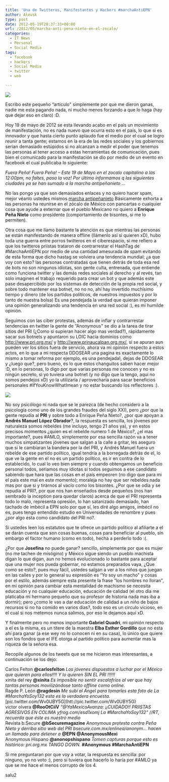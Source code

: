 ```yaml
---
title: 'Una de Twitteros, Manifestantes y Hackers #marchaAntiEPN'
author: Alevsk
type: post
date: 2012-05-19T20:37:33+00:00
url: /2012/05/marcha-anti-pena-nieto-en-el-zocalo/
categories:
  - IT News
  - Personal
  - Social Media
tags:
  - facebook
  - hackers
  - Social Media
  - twitter
  - web

---
```

[![](/images/AtR7QBzCIAITqbJ.jpg)](http://www.alevsk.com/2012/05/marcha-anti-pena-nieto-en-el-zocalo/atr7qbzciaitqbj/)

Escribo este pequeño “articulo" simplemente por que me dieron ganas, nadie me esta pagando nada, ni mucho menos forzando a que lo haga (hay que dejar eso en claro) :D. 

Hoy 19 de mayo de 2012 se esta llevando acabo en el país un movimiento de manifestación, no es nada nuevo que ocurra esto en el país, lo que si es innovador y que hasta cierto punto aplaudo fue el medio por el cual se logro reunir a tanta gente; estamos en la era de las redes sociales y los gobiernos serian demasiado estúpidos si no alcanzan a medir el poder que tenemos las personas al tener acceso a estas herramientas de comunicación, pues bien el comunicado para la manifestación se dio por medio de un evento en facebook el cual publicaba lo siguiente:

<div class="demobox" style="height: auto;">
<em>Fuera Peña! Fuera Peña! – Este 19 de Mayo en el zocalo capitalino a las 12:00pm, no faltes, pasa la voz! Por último informamos q las siguientes ciudades ya se han sumado a la marcha antipeñanieto … </em>
</div>

No las pongo ya que son demasiados enlaces y no quiero hacer spam, mejor véanlo ustedes mismos [marcha antipeñanieto][1] Básicamente exhorta a las personas ha reunirse en el zócalo de México con pancartas o cualquier cosa que ayude a externar que el pueblo Mexicano no quiero a **Enrique Peña Nieto** como presidente (comportamiento de bisontes, si me lo permiten). 

Otra cosa que me llamo bastante la atención es que mientras las personas se están manifestando de manera offline (llámenlo así si quieren xD), hubo toda una guerra entre porros twitteros en el ciberespacio, si me refiero a que los twitteros priistas trataron de contrarrestar el HashTag de #MarchaAntiEPN por medio de una cantidad amesurada de spam evitando de esta forma que dicho hastag se volviera una tendencia mundial; ¿a que voy con esto? las personas contratadas que tienen detrás de toda esa red de bots no son ningunos idiotas, son gente culta, entrenada, que entiende como funciona twitter y las demás redes sociales al derecho y al revés, tan solo imaginen el trabajo requerido para crear un bot y que además este pase desapercibido por los sistemas de detección de la propia red social, y sobre todo mantener esa botnet, no no no, ahí hay invertido muchísimo tiempo y dinero (de los partidos políticos, de nuestros impuestos y por lo tanto de nuestra bolsa) Es una pendejada la verdad que quieran imponer una opinión generalizando una tendencia en una red social :), es mi humilde opinión. 

Seguimos con las ciber protestas, además de inflar y contrarrestar tendencias en twitter la gente de “Anonymous" se dio a la tarea de tirar sitios del PRI (¿Como si supieran hacer algo mas verdad?), rápidamente sacar sus botnets y apuntaron su LOIC hacia dominios como http://www.pri.org.mx/ y http://www.prinaucalpan.org.mx/, si se apuran aun pueden ver los sitios fuera de servicio, ahora va mi opinión respecto a estos actos, en lo que a mi respecta DDOSEAR una pagina es exactamente lo mismo a tomar reforma por ejemplo, es una pendejada!, dejas de DDOSEAR y ¿luego que?, pero bueno, es lo que estos changuitos saben hacer mejor :D, en lo personas, lo digo por que varias personas me conocen y no es ningún secreto, si yo tuviera una botnet (y no digo que la tengo, aqui no somos pendejos xD) yo la utilizaría / aprovecharía para sacar beneficios personales #IfYouKnowWhatImean y no estar buscando los reflectores :).

[![](/images/pri-hacked1.png)](http://www.alevsk.com/2012/05/marcha-anti-pena-nieto-en-el-zocalo/pri-hacked-2/)

No soy psicólogo ni nada que se le parezca (de hecho considero a la psicología como uno de los grandes fraudes del siglo XXI), pero ¿por que la gente repudia al **PRI** y sobre todo a Enrique Peña Nieto?, ¿por que apoyan a **Andrés Manuel López Obrador**?, la respuesta es sencilla, los jóvenes por naturaleza somos rebeldes (me incluyo, tengo 21 años ya), y en estos precisos momentos ¿quien es el rebelde numero 1 de México?, ¿el mas importante?, pues #AMLO, simplemente por esa sencilla razón va a tener muchos simpatizantes jóvenes que salgan a la calle a gritar, les aseguro que si le cambiaran la bandera por la del PRI, y Andrés Manuel fuera un rebelde de ese partido político, igual tendría a la borregada detrás de el, lo que ve la gente en el no es un partido político, es ir en contra de lo establecido, lo cual lo veo bien siempre y cuando obtengamos un beneficio personal todos, seriamos muy idiotas si todos seguimos a ese candidato sabiendo que hara que las cosas en el país empeoren (no digo que para mi el país este mal en este momento); moraleja no hay que ser rebeldes nada mas por que si y tirarnos al vacío como los bisontes. ¿Por que se odia y se repudia al PRI?, por que nos han enseñados desde pequeños (nos han sembrado la inception para quedar claros) acerca de que el PRI representa todo lo malo, representa opresión, lo han satanizado demasiado, han tachado de imbécil a EPN solo por que sí, les diré algo amigos, imbécil no es, pues tengo entendido estudio en Universidades de renombre y pues ¿por algo esta como candidato del PRI no?. 

Si ustedes leen los estatutos que te ofrece un partido político al afiliarte a el se darán cuenta que son cosas buenas, cosas para beneficiar al pueblo, sin embargo el factor humano (como en todo), hecha a perderlo todo :(. 

¿Por que **Josefina** no puede ganar? sencillo, simplemente por que es mujer (no me tachen de misógino) y México sigue siendo un pueblo machista digan lo que digan, aun no hemos evolucionado lo bastante para aceptar que una mujer nos pueda gobernar, no estamos preparados vaya, ¿Que como se esto?, pues muy fácil, ustedes salgan a ver a los niños que juegan en las calles y por lo general su expresión es “Yo soy un macho" y cosas por el estilo, además siempre esta presente la frase “los hombres no lloran", en mi opinión para cambiar esta mentalidad de machismo se necesita educación y no cualquier educación, educación de calidad (el otro día me platicaba mi hermano pequeño que su profesor de historia nada mas iba a dormir); pero ¿como le vas a dar educación de calidad a un niño de bajos recursos si no ha comido en varios días?, todo eso es un circulo vicioso, en el cual si nos metemos nunca salimos, por eso le dejamos aquí xD. 

Y finalmente pero no menos importante **Gabriel Quadri**, mi opinión respecto a el es la misma, es un títere de la maestra **Elba Esther Gordillo** que no esta ahí para ganar (a ese wey no lo conocen ni en su casa), lo único que quiere son los fondos que el IFE otorga al partido político para aumentar mas la riqueza de la señora esa. 

Recopile algunos de los tweets que se me hicieron mas interesantes, a continuación se los dejo:

<div class="demobox" style="height: auto;">
  Carlos Felton <strong>@carlosfelton</strong> <em>Los jóvenes dispuestos a luchar por el México que quieren para ellos!!!! Y lo quieren SIN EL PRI !!!!!!</em>
</div>
<div class="demobox" style="height: auto;">
  xinita del rey <strong>@xinita</strong> <em>Es imposible no sentir escalofríos al ver que hay tantas personas movilizándose tanto offline como online.</em>
</div>
<div class="demobox" style="height: auto;">
  Ragde P. León <strong>@ragdesin</strong> <em>Me subí al Angel para tomarles esta foto de La #MarchaYoSoy132 esta es la verdadera encuesta.</em> [pic.twitter.com/Wv0UBY5G](htt://pic.twitter.com/Wv0UBY5G)
</div>
<div class="demobox" style="height: auto;">
  victor olvera <strong>@RooOtCiiV</strong> <em>“@YaMexicoAvanza: ¡¡CUIDADO!! PRIISTAS AGRESIVOS EN COLIMA yfrog.com/esd1xomj La #MarchaYoSoy132" //RT, recuerda que éste es nuestro medio</em>
</div>
<div class="demobox" style="height: auto;">
  Revista b:Secure <strong>@bSecuremagazine</strong> <em>Anonymous protesta contra Peña Nieto y derriba sitio web del PRI bsecure.com.mx/enlinea/anonym… hacen un llamado para detener a</em> <strong>@EPN</strong> <strong>@AnonymousMexi</strong>
</div>
<div class="demobox" style="height: auto;">
  Anonymous Hispano <strong>@anonopshispano</strong> <em>Tomen capturas porque esto es histórico: pri.org.mx TANGO DOWN.</em> <strong>#Anonymous</strong> <strong>#MarchaAntiEPN</strong>
</div>

Si me preguntaran por que voy a votar, la respuesta es sencilla: por ninguno, yo no voto :), pero si tuviera que hacerlo lo haría por #AMLO ya que se me hace el menos corrupto de los 4. 

salu2

 [1]: https://www.facebook.com/events/307205079360408/